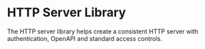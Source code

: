 # HTTP Server Library

The HTTP server library helps create a consistent HTTP server with authentication, OpenAPI and standard access controls.

